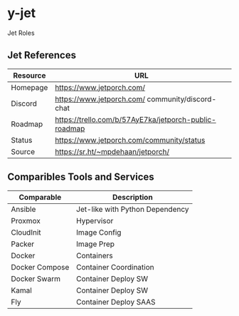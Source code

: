 # y-jet

Jet Roles 

## Jet References

| Resource | URL                                                   |
|----------|-------------------------------------------------------|
| Homepage | https://www.jetporch.com/                             |
| Discord  | https://www.jetporch.com/ community/discord-chat      |
| Roadmap  | https://trello.com/b/57AyE7ka/jetporch-public-roadmap |
| Status   | https://www.jetporch.com/community/status             |
| Source   | https://sr.ht/~mpdehaan/jetporch/                     |

## Comparibles Tools and Services

| Comparable     | Description                     |
|----------------|---------------------------------|
| Ansible        | Jet-like with Python Dependency |
| Proxmox        | Hypervisor                      |
| CloudInit      | Image Config                    |
| Packer         | Image Prep                      |
| Docker         | Containers                      |
| Docker Compose | Container Coordination          |
| Docker Swarm   | Container Deploy SW             |
| Kamal          | Container Deploy SW             |
| Fly            | Container Deploy SAAS           |
